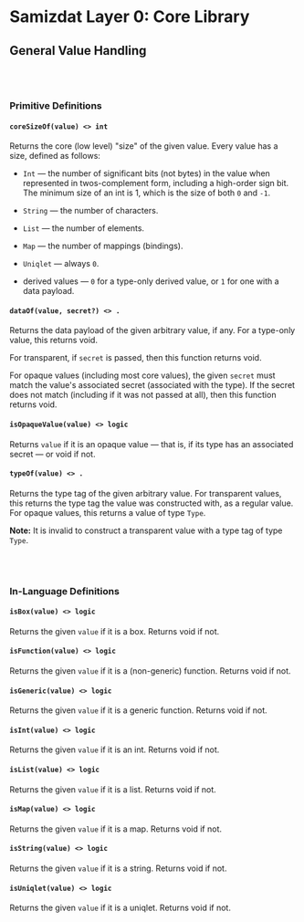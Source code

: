 Samizdat Layer 0: Core Library
==============================

General Value Handling
----------------------

<br><br>
### Primitive Definitions

#### `coreSizeOf(value) <> int`

Returns the core (low level) "size" of the given value. Every value has
a size, defined as follows:

* `Int` &mdash; the number of significant bits (not bytes) in
  the value when represented in twos-complement form, including a
  high-order sign bit. The minimum size of an int is 1, which
  is the size of both `0` and `-1`.

* `String` &mdash; the number of characters.

* `List` &mdash; the number of elements.

* `Map` &mdash; the number of mappings (bindings).

* `Uniqlet` &mdash; always `0`.

* derived values &mdash; `0` for a type-only derived value, or `1` for one
  with a data payload.

#### `dataOf(value, secret?) <> .`

Returns the data payload of the given arbitrary value, if any.
For a type-only value, this returns void.

For transparent, if `secret` is passed, then this function returns void.

For opaque values (including most core values), the given `secret` must match
the value's associated secret (associated with the type). If the secret
does not match (including if it was not passed at all), then this function
returns void.

#### `isOpaqueValue(value) <> logic`

Returns `value` if it is an opaque value &mdash; that is, if its type has
an associated secret &mdash; or void if not.

#### `typeOf(value) <> .`

Returns the type tag of the given arbitrary value. For transparent values,
this returns the type tag the value was constructed with, as a regular value.
For opaque values, this returns a value of type `Type`.

**Note:** It is invalid to construct a transparent value with a type tag
of type `Type`.


<br><br>
### In-Language Definitions

#### `isBox(value) <> logic`

Returns the given `value` if it is a box. Returns void if not.

#### `isFunction(value) <> logic`

Returns the given `value` if it is a (non-generic) function. Returns void
if not.

#### `isGeneric(value) <> logic`

Returns the given `value` if it is a generic function. Returns void if not.

#### `isInt(value) <> logic`

Returns the given `value` if it is an int. Returns void if not.

#### `isList(value) <> logic`

Returns the given `value` if it is a list. Returns void if not.

#### `isMap(value) <> logic`

Returns the given `value` if it is a map. Returns void if not.

#### `isString(value) <> logic`

Returns the given `value` if it is a string. Returns void if not.

#### `isUniqlet(value) <> logic`

Returns the given `value` if it is a uniqlet. Returns void if not.
